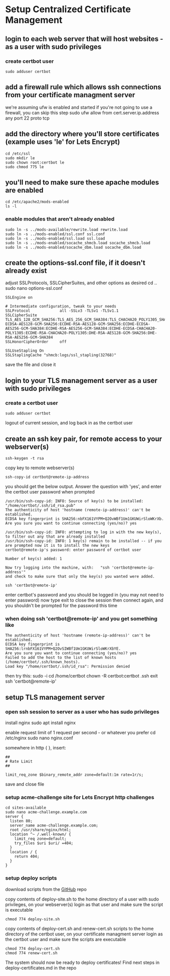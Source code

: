 # Setup Centralized Certificate Management

## login to each web server that will host websites - as a user with sudo privileges

### create certbot user

    sudo adduser certbot

## add a firewall rule which allows ssh connections from your certificate managment server

we're assuming ufw is enabled and started
if you're not going to use a firewall, you can skip this step
    sudo ufw allow from cert.server.ip.address any port 22 proto tcp

## add the directory where you'll store certificates (example uses 'le' for Lets Encrypt)

    cd /etc/ssl
    sudo mkdir le
    sudo chown root:certbot le
    sudo chmod 775 le

## you'll need to make sure these apache modules are enabled

    cd /etc/apache2/mods-enabled
    ls -l

### enable modules that aren't already enabled

    sudo ln -s ../mods-available/rewrite.load rewrite.load
    sudo ln -s ../mods-enabled/ssl.conf ssl.conf
    sudo ln -s ../mods-enabled/ssl.load ssl.load
    sudo ln -s ../mods-enabled/socache_shmcb.load socache_shmcb.load
    sudo ln -s ../mods-enabled/socache_dbm.load socache_dbm.load

## create the options-ssl.conf file, if it doesn't already exist

adjust SSLProtocols, SSLCipherSuites, and other options as desired
    cd ..
    sudo nano options-ssl.conf

    SSLEngine on
    
    # Intermediate configuration, tweak to your needs
    SSLProtocol             all -SSLv3 -TLSv1 -TLSv1.1
    SSLCipherSuite          TLS_AES_128_GCM_SHA256:TLS_AES_256_GCM_SHA384:TLS_CHACHA20_POLY1305_SHA256:ECDHE-ECDSA-AES128-GCM-SHA256:ECDHE-RSA-AES128-GCM-SHA256:ECDHE-ECDSA-AES256-GCM-SHA384:ECDHE-RSA-AES256-GCM-SHA384:ECDHE-ECDSA-CHACHA20-POLY1305:ECDHE-RSA-CHACHA20-POLY1305:DHE-RSA-AES128-GCM-SHA256:DHE-RSA-AES256-GCM-SHA384
    SSLHonorCipherOrder     off

    SSLUseStapling On
    SSLStaplingCache "shmcb:logs/ssl_stapling(32768)"

save the file and close it

## login to your TLS management server as a user with sudo privileges

### create a certbot user

    sudo adduser certbot

logout of current session, and log back in as the certbot user

## create an ssh key pair, for remote access to your webserver(s)

    ssh-keygen -t rsa

copy key to remote webserver(s)

    ssh-copy-id certbot@remote-ip-address

you should get the below output. Answer the question with 'yes', and enter the certbot user password when prompted

    /usr/bin/ssh-copy-id: INFO: Source of key(s) to be installed: "/home/certbot/.ssh/id_rsa.pub"
    The authenticity of host 'hostname (remote-ip-address)' can't be established.
    ECDSA key fingerprint is SHA256:nbFX161VYPM+Q2OvWBf1Um1GKUWirSloWKrXb.
    Are you sure you want to continue connecting (yes/no)? yes
    
    /usr/bin/ssh-copy-id: INFO: attempting to log in with the new key(s), to filter out any that are already installed
    /usr/bin/ssh-copy-id: INFO: 1 key(s) remain to be installed -- if you are prompted now it is to install the new keys
    certbot@remote-ip's password: enter password of certbot user
    
    Number of key(s) added: 1
    
    Now try logging into the machine, with:   "ssh 'certbot@remote-ip-address'"
    and check to make sure that only the key(s) you wanted were added.

    ssh 'certbot@remote-ip'

enter certbot's password and you should be logged in (you may not need to enter password)
now type exit to close the session
then connect again, and you shouldn't be prompted for the password this time

### when doing ssh 'certbot@remote-ip' and you get something like

    The authenticity of host 'hostname (remote-ip-address)' can't be established.
    ECDSA key fingerprint is SHA256:lrnbFX161VYPM+Q2OvSIWBf1Um1GKUWirSloWKrXbYE.
    Are you sure you want to continue connecting (yes/no)? yes
    Failed to add the host to the list of known hosts (/home/certbot/.ssh/known_hosts).
    Load key "/home/certbot/.ssh/id_rsa": Permission denied

then try this:
    sudo -i
    cd /home/certbot
    chown -R certbot:certbot .ssh
    exit
    ssh 'certbot@remote-ip'

## setup TLS management server

### open ssh session to server as a user who has sudo privileges

install nginx
    sudo apt install nginx

enable request limit of 1 request per second - or whatever you prefer
    cd /etc/nginx
    sudo nano nginx.conf

somewhere in http { }, insert:

    ##
    # Rate Limit
    ##
    
    limit_req_zone $binary_remote_addr zone=default:1m rate=1r/s;

save and close file

### setup acme-challenge site for Lets Encrypt http challenges

    cd sites-available
    sudo nano acme-challenge.example.com
    server {
      listen 80;
      server_name acme-challenge.example.com;
      root /usr/share/nginx/html;
      location ^~ /.well-known/ {
        limit_req zone=default;
        try_files $uri $uri/ =404;
      }
      location / {
        return 404;
      }
    }

### setup deploy scripts

download scripts from the [GitHub](https://github.com/endeavorcomm/le-cms) repo

copy contents of deploy-site.sh to the home directory of a user with sudo privileges, on your webserver(s)
login as that user and make sure the script is executable

    chmod 774 deploy-site.sh

copy contents of deploy-cert.sh and renew-cert.sh scripts to the home directory of the certbot user, on your certificate managment server
login as the certbot user and make sure the scripts are executable

    chmod 774 deploy-cert.sh
    chmod 774 renew-cert.sh

The system should now be ready to deploy certificates! Find next steps in deploy-certificates.md in the repo
